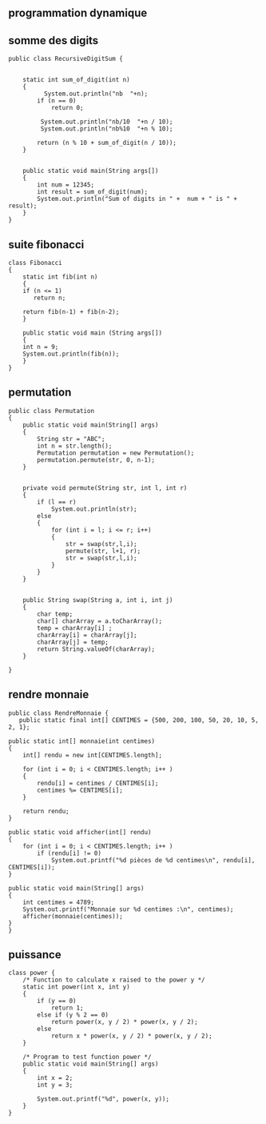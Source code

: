 

## programmation dynamique

## somme des digits

    public class RecursiveDigitSum {
        
      
        static int sum_of_digit(int n) 
        {  
              System.out.println("nb  "+n); 
            if (n == 0) 
                return 0; 
            
             System.out.println("nb/10  "+n / 10);
             System.out.println("nb%10  "+n % 10);
             
            return (n % 10 + sum_of_digit(n / 10)); 
        } 
      
        
        public static void main(String args[]) 
        { 
            int num = 12345; 
            int result = sum_of_digit(num); 
            System.out.println("Sum of digits in " +  num + " is " + result); 
        } 
    }

## suite fibonacci

    class Fibonacci 
    { 
        static int fib(int n) 
        { 
        if (n <= 1) 
           return n; 
        
        return fib(n-1) + fib(n-2); 
        } 
           
        public static void main (String args[]) 
        { 
        int n = 9; 
        System.out.println(fib(n)); 
        } 
    } 

## permutation

    public class Permutation 
    { 
        public static void main(String[] args) 
        { 
            String str = "ABC"; 
            int n = str.length(); 
            Permutation permutation = new Permutation(); 
            permutation.permute(str, 0, n-1); 
        } 
      
       
        private void permute(String str, int l, int r) 
        { 
            if (l == r) 
                System.out.println(str); 
            else
            { 
                for (int i = l; i <= r; i++) 
                { 
                    str = swap(str,l,i); 
                    permute(str, l+1, r); 
                    str = swap(str,l,i); 
                } 
            } 
        } 
      
       
        public String swap(String a, int i, int j) 
        { 
            char temp; 
            char[] charArray = a.toCharArray(); 
            temp = charArray[i] ; 
            charArray[i] = charArray[j]; 
            charArray[j] = temp; 
            return String.valueOf(charArray); 
        } 
      
    } 

## rendre monnaie

    public class RendreMonnaie {
       public static final int[] CENTIMES = {500, 200, 100, 50, 20, 10, 5, 2, 1};
    
    public static int[] monnaie(int centimes)
    {
        int[] rendu = new int[CENTIMES.length];
        
        for (int i = 0; i < CENTIMES.length; i++ )
        {
            rendu[i] = centimes / CENTIMES[i];
            centimes %= CENTIMES[i];
        }
        
        return rendu;
    }
    
    public static void afficher(int[] rendu)
    {
        for (int i = 0; i < CENTIMES.length; i++ )
            if (rendu[i] != 0)
                System.out.printf("%d pièces de %d centimes\n", rendu[i], CENTIMES[i]);
    }
    
    public static void main(String[] args)
    {
        int centimes = 4789;
        System.out.printf("Monnaie sur %d centimes :\n", centimes);
        afficher(monnaie(centimes));
    } 
    }

## puissance

    class power { 
        /* Function to calculate x raised to the power y */
        static int power(int x, int y) 
        { 
            if (y == 0) 
                return 1; 
            else if (y % 2 == 0) 
                return power(x, y / 2) * power(x, y / 2); 
            else
                return x * power(x, y / 2) * power(x, y / 2); 
        } 
      
        /* Program to test function power */
        public static void main(String[] args) 
        { 
            int x = 2; 
            int y = 3; 
      
            System.out.printf("%d", power(x, y)); 
        } 
    } 
